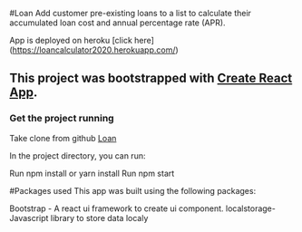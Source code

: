 #Loan
Add customer pre-existing loans to a list to calculate their accumulated loan cost and annual percentage rate (APR).

App is deployed on heroku [click here] (https://loancalculator2020.herokuapp.com/)

## This project was bootstrapped with [Create React App](https://github.com/facebook/create-react-app).

### Get the project running

 Take clone from github [Loan](https://github.com/prakashabhay/Loan.git) 

 In the project directory, you can run:

 Run npm install or yarn install
 Run npm start
 
#Packages used
This app was built using the following packages:

Bootstrap - A react ui framework to create ui component.
localstorage- Javascript library to store data localy

